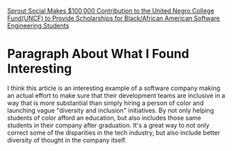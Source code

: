[Sprout Social Makes $100,000 Contribution to the United Negro College Fund(UNCF) to Provide Scholarships for Black/African American Software Engineering Students](https://martechseries.com/social/social-media-platforms/sprout-social-makes-100000-contribution-to-the-united-negro-college-fund-uncf-to-provide-scholarships-for-black-african-american-software-engineering-students/)

# Paragraph About What I Found Interesting

I think this article is an interesting example of a software company 
making an actual effort to make sure that their development teams are
inclusive in a way that is more substantial than simply hiring a person
of color and launching vague "diversity and inclusion" initiatives. By
not only helping students of color afford an education, but also includes
those same students in their company after graduation. It's a great way 
to not only correct some of the disparities in the tech industry, but also
include better diversity of thought in the company itself. 
